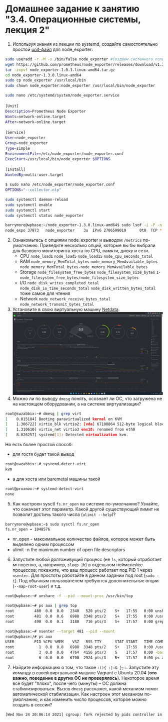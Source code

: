 # Домашнее задание к занятию "3.4. Операционные системы, лекция 2"

1. Используя знания из лекции по systemd, создайте самостоятельно простой [unit-файл](https://www.freedesktop.org/software/systemd/man/systemd.service.html) для node_exporter:

```bash 
sudo useradd -r -M -s /bin/false node_exporter #Создаем системного пользователя, от которого будет работать Node Exporter
wget https://github.com/prometheus/node_exporter/releases/download/v1.3.0/node_exporter-1.3.0.linux-amd64.tar.gz
tar -zxpvf node_exporter-1.0.1.linux-amd64.tar.gz
cd node_exporter-1.3.0.linux-amd64
sudo cp node_exporter /usr/local/bin
sudo chown node_exporter:node_exporter /usr/local/bin/node_exporter
```

```bash
sudo nano /etc/systemd/system/node_exporter.service                                                                                  

[Unit]
Description=Prometheus Node Exporter
Wants=network-online.target
After=network-online.target

[Service]
User=node_exporter
Group=node_exporter
Type=simple
EnvironmentFile=/etc/node_exporter/node_exporter.conf
ExecStart=/usr/local/bin/node_exporter $OPTIONS

[Install]
WantedBy=multi-user.target
```
```bash
$ sudo nano /etc/node_exporter/node_exporter.conf
OPTIONS="--collector.ntp"
```
```bash
sudo systemctl daemon-reload
sudo systemctl enable
sudo systemctl start
sudo systemctl status node_exporter
```
```bash
barrymore@wpbase:~/node_exporter-1.3.0.linux-amd64$ sudo lsof -i -P -n | grep 9100
node_expo 37873   node_exporter    3u  IPv6 2706599019      0t0  TCP *:9100 (LISTEN)
```
2. Ознакомьтесь с опциями node_exporter и выводом `/metrics` по-умолчанию. Приведите несколько опций, которые вы бы выбрали для базового мониторинга хоста по CPU, памяти, диску и сети.
   * CPU `node_load1` `node_load5` `node_load15` `node_cpu_seconds_total`
   * RAM `node_memory_MemTotal_bytes` `node_memory_MemAvailable_bytes` `node_memory_MemTotal_bytes-node_memory_MemAvailable_bytes`
   * Storage `node_filesystem_free_bytes` `node_filesystem_size_bytes` `1-node_filesystem_free_bytes/node_filesystem_size_bytes`
   * I/O `node_disk_writes_completed_total` `node_disk_io_time_seconds_total` `node_disk_written_bytes_total` тоже самое для чтения
   * Network `node_network_receive_bytes_total` `node_network_transmit_bytes_total`
3. Установите в свою виртуальную машину [Netdata](https://github.com/netdata/netdata).
![](img/netdata.png)
4. Можно ли по выводу `dmesg` понять, осознает ли ОС, что загружена не на настоящем оборудовании, а на системе виртуализации?
```bash
root@swzabbix:~# dmesg | grep virt
[    0.015184] Booting paravirtualized kernel on KVM
[    1.306722] virtio_blk virtio2: [vda] 67108864 512-byte logical blocks (34.4 GB/32.0 GiB)
[    1.310610] virtio_net virtio3 ens18: renamed from eth0
[    8.026257] systemd[1]: Detected virtualization kvm. 
 ```
Но есть более простой способ:
* для гостя будет такой вывод
```bash
root@swzabbix:~# systemd-detect-virt
kvm
```
* а для хоста или baremetal машины такой
```bash
root@proxmox:~# systemd-detect-virt
none
```
5. Как настроен sysctl `fs.nr_open` на системе по-умолчанию? Узнайте, что означает этот параметр. Какой другой существующий лимит не позволит достичь такого числа (`ulimit --help`)?
```bash
barrymore@wpbase:~$ sudo sysctl fs.nr_open
fs.nr_open = 1048576
```
* nr_open - максимальное количество файлов, которое может быть выделено одним процессом
* ulimit -n the maximum number of open file descriptors
6. Запустите любой долгоживущий процесс (не `ls`, который отработает мгновенно, а, например, `sleep 1h`) в отдельном неймспейсе процессов; покажите, что ваш процесс работает под PID 1 через `nsenter`. Для простоты работайте в данном задании под root (`sudo -i`). Под обычным пользователем требуются дополнительные опции (`--map-root-user`) и т.д.
```bash
root@wpbase:~# unshare -f --pid --mount-proc /usr/bin/top
```
```bash
root@wpbase:~# ps aux | grep top
root         480  0.0  0.0   2340   520 pts/2    S+   17:55   0:00 unshare -f --pid --mount-proc /usr/bin/top
root         481  0.0  0.6   6988  3348 pts/2    S+   17:55   0:00 /usr/bin/top
root         490  0.0  0.1   3180   716 pts/3    S+   17:57   0:00 grep top
```
```bash
root@wpbase:~# nsenter --target 481 --pid --mount
root@wpbase:/# ps aux
USER         PID %CPU %MEM    VSZ   RSS TTY      STAT START   TIME COMMAND
root           1  0.0  0.0   6988  3348 pts/2    S+   17:55   0:00 /usr/bin/top
root           3  0.0  0.0   4764  4156 pts/3    S    17:57   0:00 -bash
root           6  0.0  0.0   6700  2924 pts/3    R+   17:57   0:00 ps aux
```
7. Найдите информацию о том, что такое `:(){ :|:& };:`. Запустите эту команду в своей виртуальной машине Vagrant с Ubuntu 20.04 (**это важно, поведение в других ОС не проверялось**). Некоторое время все будет "плохо", после чего (минуты) – ОС должна стабилизироваться. Вызов `dmesg` расскажет, какой механизм помог автоматической стабилизации. Как настроен этот механизм по-умолчанию, и как изменить число процессов, которое можно создать в сессии?
```bash
[Wed Nov 24 20:06:14 2021] cgroup: fork rejected by pids controller in /user.slice/user-1000.slice/session-3.scope
```
